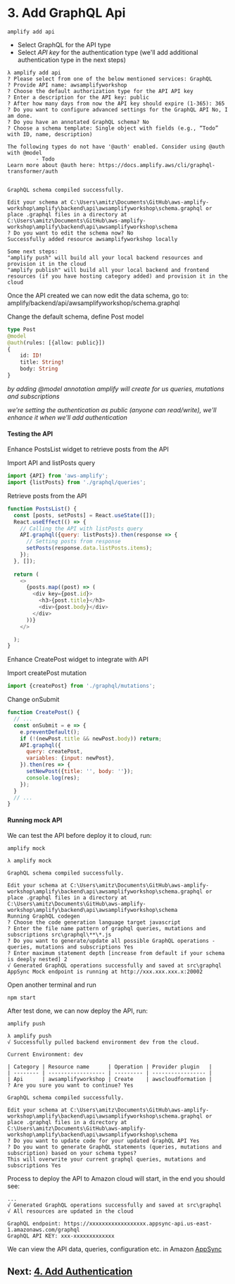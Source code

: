 # 3. Add GraphQL Api

````
amplify add api
````
* Select GraphQL for the API type
* Select _API key_ for the authentication type (we'll add additional authentication type in the next steps)
````
λ amplify add api
? Please select from one of the below mentioned services: GraphQL
? Provide API name: awsamplifyworkshop
? Choose the default authorization type for the API API key
? Enter a description for the API key: public
? After how many days from now the API key should expire (1-365): 365
? Do you want to configure advanced settings for the GraphQL API No, I am done.
? Do you have an annotated GraphQL schema? No
? Choose a schema template: Single object with fields (e.g., “Todo” with ID, name, description)

The following types do not have '@auth' enabled. Consider using @auth with @model
         - Todo
Learn more about @auth here: https://docs.amplify.aws/cli/graphql-transformer/auth


GraphQL schema compiled successfully.

Edit your schema at C:\Users\amitz\Documents\GitHub\aws-amplify-workshop\amplify\backend\api\awsamplifyworkshop\schema.graphql or place .graphql files in a directory at C:\Users\amitz\Documents\GitHub\aws-amplify-workshop\amplify\backend\api\awsamplifyworkshop\schema
? Do you want to edit the schema now? No
Successfully added resource awsamplifyworkshop locally

Some next steps:
"amplify push" will build all your local backend resources and provision it in the cloud
"amplify publish" will build all your local backend and frontend resources (if you have hosting category added) and provision it in the cloud
````

Once the API created we can now edit the data schema, 
go to: amplify/backend/api/awsamplifyworkshop/schema.graphql

Change the default schema, define Post model
````graphql
type Post
@model
@auth(rules: [{allow: public}])
{
    id: ID!
    title: String!
    body: String
}
````

_by adding @model annotation amplify will create for us queries, mutations and subscriptions_

_we're setting the authentication as public (anyone can read/write), we'll enhance it when we'll add authentication_

#### Testing the API

Enhance PostsList widget to retrieve posts from the API

Import API and listPosts query
```javascript
import {API} from 'aws-amplify';
import {listPosts} from './graphql/queries';
```
Retrieve posts from the API
````javascript
function PostsList() {
  const [posts, setPosts] = React.useState([]);
  React.useEffect(() => {
    // Calling the API with listPosts query
    API.graphql({query: listPosts}).then(response => {
      // Setting posts from response
      setPosts(response.data.listPosts.items);
    });
  }, []);
  
  return (
    <>
      {posts.map((post) => (
        <div key={post.id}>
          <h3>{post.title}</h3>
          <div>{post.body}</div>
        </div>
      ))}
    </>

  );
}
````

Enhance CreatePost widget to integrate with API

Import createPost mutation
````javascript
import {createPost} from './graphql/mutations';
````
Change onSubmit
````javascript
function CreatePost() {
  // ...
  const onSubmit = e => {
    e.preventDefault();
    if (!(newPost.title && newPost.body)) return;
    API.graphql({
      query: createPost,
      variables: {input: newPost},
    }).then(res => {
      setNewPost({title: '', body: ''});
      console.log(res);
    });
  }
  // ...
}
````

#### Running mock API

We can test the API before deploy it to cloud, run:
````
amplify mock
````
````
λ amplify mock

GraphQL schema compiled successfully.

Edit your schema at C:\Users\amitz\Documents\GitHub\aws-amplify-workshop\amplify\backend\api\awsamplifyworkshop\schema.graphql or place .graphql files in a directory at C:\Users\amitz\Documents\GitHub\aws-amplify-workshop\amplify\backend\api\awsamplifyworkshop\schema
Running GraphQL codegen
? Choose the code generation language target javascript
? Enter the file name pattern of graphql queries, mutations and subscriptions src\graphql\**\*.js
? Do you want to generate/update all possible GraphQL operations - queries, mutations and subscriptions Yes
? Enter maximum statement depth [increase from default if your schema is deeply nested] 2
√ Generated GraphQL operations successfully and saved at src\graphql
AppSync Mock endpoint is running at http://xxx.xxx.xxx.x:20002
````
Open another terminal and run
```
npm start
```

After test done, we can now deploy the API, run:
````
amplify push
````
````
λ amplify push
√ Successfully pulled backend environment dev from the cloud.

Current Environment: dev

| Category | Resource name      | Operation | Provider plugin   |
| -------- | ------------------ | --------- | ----------------- |
| Api      | awsamplifyworkshop | Create    | awscloudformation |
? Are you sure you want to continue? Yes

GraphQL schema compiled successfully.

Edit your schema at C:\Users\amitz\Documents\GitHub\aws-amplify-workshop\amplify\backend\api\awsamplifyworkshop\schema.graphql or place .graphql files in a directory at C:\Users\amitz\Documents\GitHub\aws-amplify-workshop\amplify\backend\api\awsamplifyworkshop\schema
? Do you want to update code for your updated GraphQL API Yes
? Do you want to generate GraphQL statements (queries, mutations and subscription) based on your schema types?
This will overwrite your current graphql queries, mutations and subscriptions Yes
````
Process to deploy the API to Amazon cloud will start, in the end you should see:
````
...
√ Generated GraphQL operations successfully and saved at src\graphql
√ All resources are updated in the cloud

GraphQL endpoint: https://xxxxxxxxxxxxxxxxxx.appsync-api.us-east-1.amazonaws.com/graphql
GraphQL API KEY: xxx-xxxxxxxxxxxxx
````
We can view the API data, queries, configuration etc. in Amazon [AppSync](https://console.aws.amazon.com/appsync/home?region=us-east-1#/apis)

## Next: [4. Add Authentication](https://github.com/amitznati/aws-amplify-workshop/tree/master/4-Add%20Authentication#4-add-authentication)
